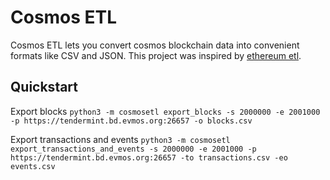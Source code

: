 # Cosmos ETL
Cosmos ETL lets you convert cosmos blockchain data into convenient formats like CSV and JSON. This project was inspired by [ethereum etl](https://github.com/blockchain-etl/ethereum-etl).

## Quickstart
Export blocks
`python3 -m cosmosetl export_blocks -s 2000000 -e 2001000 -p https://tendermint.bd.evmos.org:26657 -o blocks.csv`

Export transactions and events
`python3 -m cosmosetl export_transactions_and_events -s 2000000 -e 2001000 -p https://tendermint.bd.evmos.org:26657 -to transactions.csv -eo events.csv`
